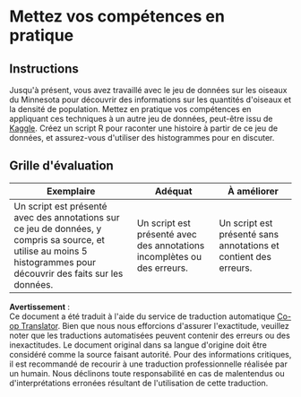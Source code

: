 <!--
CO_OP_TRANSLATOR_METADATA:
{
  "original_hash": "a233d542512136c4dd29aad38ca0175f",
  "translation_date": "2025-08-25T18:16:20+00:00",
  "source_file": "3-Data-Visualization/R/10-visualization-distributions/assignment.md",
  "language_code": "fr"
}
-->
# Mettez vos compétences en pratique

## Instructions

Jusqu'à présent, vous avez travaillé avec le jeu de données sur les oiseaux du Minnesota pour découvrir des informations sur les quantités d'oiseaux et la densité de population. Mettez en pratique vos compétences en appliquant ces techniques à un autre jeu de données, peut-être issu de [Kaggle](https://www.kaggle.com/). Créez un script R pour raconter une histoire à partir de ce jeu de données, et assurez-vous d'utiliser des histogrammes pour en discuter.

## Grille d'évaluation

Exemplaire | Adéquat | À améliorer
--- | --- | -- |
Un script est présenté avec des annotations sur ce jeu de données, y compris sa source, et utilise au moins 5 histogrammes pour découvrir des faits sur les données. | Un script est présenté avec des annotations incomplètes ou des erreurs. | Un script est présenté sans annotations et contient des erreurs.

**Avertissement** :  
Ce document a été traduit à l'aide du service de traduction automatique [Co-op Translator](https://github.com/Azure/co-op-translator). Bien que nous nous efforcions d'assurer l'exactitude, veuillez noter que les traductions automatisées peuvent contenir des erreurs ou des inexactitudes. Le document original dans sa langue d'origine doit être considéré comme la source faisant autorité. Pour des informations critiques, il est recommandé de recourir à une traduction professionnelle réalisée par un humain. Nous déclinons toute responsabilité en cas de malentendus ou d'interprétations erronées résultant de l'utilisation de cette traduction.